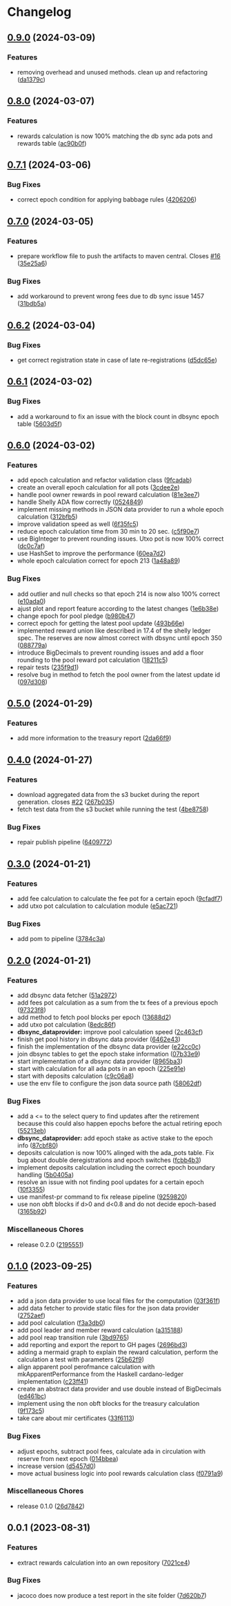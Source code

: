 # Changelog

## [0.9.0](https://github.com/cardano-foundation/cf-java-rewards-calculation/compare/v0.8.0...v0.9.0) (2024-03-09)


### Features

* removing overhead and unused methods. clean up and refactoring ([da1379c](https://github.com/cardano-foundation/cf-java-rewards-calculation/commit/da1379c21134e4f1b7c673e5b19337bed93c1042))

## [0.8.0](https://github.com/cardano-foundation/cf-java-rewards-calculation/compare/v0.7.1...v0.8.0) (2024-03-07)


### Features

* rewards calculation is now 100% matching the db sync ada pots and rewards table ([ac90b0f](https://github.com/cardano-foundation/cf-java-rewards-calculation/commit/ac90b0f792576ebb1ae0b1db94cb2bf67d62d9aa))

## [0.7.1](https://github.com/cardano-foundation/cf-java-rewards-calculation/compare/v0.7.0...v0.7.1) (2024-03-06)


### Bug Fixes

* correct epoch condition for applying babbage rules ([4206206](https://github.com/cardano-foundation/cf-java-rewards-calculation/commit/4206206029a1972aeaff33c8953d35266a5b439e))

## [0.7.0](https://github.com/cardano-foundation/cf-java-rewards-calculation/compare/v0.6.2...v0.7.0) (2024-03-05)


### Features

* prepare workflow file to push the artifacts to maven central. Closes [#16](https://github.com/cardano-foundation/cf-java-rewards-calculation/issues/16) ([35e25a6](https://github.com/cardano-foundation/cf-java-rewards-calculation/commit/35e25a614b023cc824040936c8dd93b701306fc2))


### Bug Fixes

* add workaround to prevent wrong fees due to db sync issue 1457 ([31bdb5a](https://github.com/cardano-foundation/cf-java-rewards-calculation/commit/31bdb5ae826d88f95c324f41b71d2fa9d400f6d5))

## [0.6.2](https://github.com/cardano-foundation/cf-java-rewards-calculation/compare/v0.6.1...v0.6.2) (2024-03-04)


### Bug Fixes

* get correct registration state in case of late re-registrations ([d5dc65e](https://github.com/cardano-foundation/cf-java-rewards-calculation/commit/d5dc65e23e27e86eb364746b5c0bbd981f5aebed))

## [0.6.1](https://github.com/cardano-foundation/cf-java-rewards-calculation/compare/v0.6.0...v0.6.1) (2024-03-02)


### Bug Fixes

* add a workaround to fix an issue with the block count in dbsync epoch table ([5603d5f](https://github.com/cardano-foundation/cf-java-rewards-calculation/commit/5603d5f66076ecca6d9437250b1d3096fc97e6e8))

## [0.6.0](https://github.com/cardano-foundation/cf-java-rewards-calculation/compare/v0.5.0...v0.6.0) (2024-03-02)


### Features

* add epoch calculation and refactor validation class ([9fcadab](https://github.com/cardano-foundation/cf-java-rewards-calculation/commit/9fcadabd53a55d5f9bf5a3c2226a510c7fab1d7f))
* create an overall epoch calculation for all pots ([3cdee2e](https://github.com/cardano-foundation/cf-java-rewards-calculation/commit/3cdee2e7492e4f7e9fab6df5f002c553c1066cbe))
* handle pool owner rewards in pool reward calculation ([81e3ee7](https://github.com/cardano-foundation/cf-java-rewards-calculation/commit/81e3ee78bddd1c201ff99ebab7136c76c40157a7))
* handle Shelly ADA flow correctly ([0524849](https://github.com/cardano-foundation/cf-java-rewards-calculation/commit/0524849acafec020d3fd01d3eb518b6df3a75b81))
* implement missing methods in JSON data provider to run a whole epoch calculation ([312bfb5](https://github.com/cardano-foundation/cf-java-rewards-calculation/commit/312bfb5b7e2ef377070847bcd0fbaf288426ca5a))
* improve validation speed as well ([6f35fc5](https://github.com/cardano-foundation/cf-java-rewards-calculation/commit/6f35fc50628b163b7a7347130cdd690e47c76bd2))
* reduce epoch calculation time from 30 min to 20 sec. ([c5f90e7](https://github.com/cardano-foundation/cf-java-rewards-calculation/commit/c5f90e75c0bc416d8ae60fb200430aa491d34344))
* use BigInteger to prevent rounding issues. Utxo pot is now 100% correct ([dc0c7af](https://github.com/cardano-foundation/cf-java-rewards-calculation/commit/dc0c7af8ba1af7b95c344f9f7feb2ba7eeb00e38))
* use HashSet to improve the performance ([60ea7d2](https://github.com/cardano-foundation/cf-java-rewards-calculation/commit/60ea7d297e5a4830133e4e6fbe44f8d04a29934b))
* whole epoch calculation correct for epoch 213 ([1a48a89](https://github.com/cardano-foundation/cf-java-rewards-calculation/commit/1a48a89661ca6169f9f5ca96f40d9b0d6529c806))


### Bug Fixes

* add outlier and null checks so that epoch 214 is now also 100% correct ([e10ada0](https://github.com/cardano-foundation/cf-java-rewards-calculation/commit/e10ada0d4a0cdca35453c7d35f0bf06eb2d496a0))
* ajust plot and report feature according to the latest changes ([1e6b38e](https://github.com/cardano-foundation/cf-java-rewards-calculation/commit/1e6b38e937ae06ac3a3d98cf5e8aa16814ef890d))
* change epoch for pool pledge ([b980b47](https://github.com/cardano-foundation/cf-java-rewards-calculation/commit/b980b475ff3aced74955c8374c8469c212728f57))
* correct epoch for getting the latest pool update ([493b66e](https://github.com/cardano-foundation/cf-java-rewards-calculation/commit/493b66e123b62e1efabbc922192eafc983ba3f18))
* implemented reward union like described in 17.4 of the shelly ledger spec. The reserves are now almost correct with dbsync until epoch 350 ([088779a](https://github.com/cardano-foundation/cf-java-rewards-calculation/commit/088779a98291d9c2f5b2363bce1848225888c8d4))
* introduce BigDecimals to prevent rounding issues and add a floor rounding to the pool reward pot calculation ([18211c5](https://github.com/cardano-foundation/cf-java-rewards-calculation/commit/18211c5aac9a3a8e8ee3dca02ffcf8dfa260c41b))
* repair tests ([235f9d1](https://github.com/cardano-foundation/cf-java-rewards-calculation/commit/235f9d1182d1b0ee703d24793cb31cc90efb6d02))
* resolve bug in method to fetch the pool owner from the latest update id ([097d308](https://github.com/cardano-foundation/cf-java-rewards-calculation/commit/097d3081d11d06fc0763e456e0dd8da877c4f63c))

## [0.5.0](https://github.com/cardano-foundation/cf-java-rewards-calculation/compare/v0.4.0...v0.5.0) (2024-01-29)


### Features

* add more information to the treasury report ([2da66f9](https://github.com/cardano-foundation/cf-java-rewards-calculation/commit/2da66f90503b3e0bd0ec069ef85a389adc58481b))

## [0.4.0](https://github.com/cardano-foundation/cf-java-rewards-calculation/compare/v0.3.0...v0.4.0) (2024-01-27)


### Features

* download aggregated data from the s3 bucket during the report generation. closes [#22](https://github.com/cardano-foundation/cf-java-rewards-calculation/issues/22) ([267b035](https://github.com/cardano-foundation/cf-java-rewards-calculation/commit/267b035f4eed4444d42f666740e2c62ef8ae3046))
* fetch test data from the s3 bucket while running the test ([4be8758](https://github.com/cardano-foundation/cf-java-rewards-calculation/commit/4be8758282d4d4799bdfe40a69f68be9d4c150fb))


### Bug Fixes

* repair publish pipeline ([6409772](https://github.com/cardano-foundation/cf-java-rewards-calculation/commit/640977269c402a4ad314465c0edade2f9f1adbb0))

## [0.3.0](https://github.com/cardano-foundation/cf-java-rewards-calculation/compare/v0.2.0...v0.3.0) (2024-01-21)


### Features

* add fee calculation to calculate the fee pot for a certain epoch ([9cfadf7](https://github.com/cardano-foundation/cf-java-rewards-calculation/commit/9cfadf7f17d4f02fce037760c67beef26129b53f))
* add utxo pot calculation to calculation module ([e5ac721](https://github.com/cardano-foundation/cf-java-rewards-calculation/commit/e5ac7213d9171fcadd71dda51d918f654eb6aabf))


### Bug Fixes

* add pom to pipeline ([3784c3a](https://github.com/cardano-foundation/cf-java-rewards-calculation/commit/3784c3a1eaed5200dbc9b5942b469012cb3e10ee))

## [0.2.0](https://github.com/cardano-foundation/cf-java-rewards-calculation/compare/v0.1.0...v0.2.0) (2024-01-21)


### Features

* add dbsync data fetcher ([51a2972](https://github.com/cardano-foundation/cf-java-rewards-calculation/commit/51a297242eecc086074869e801b23a1ab70c8a5f))
* add fees pot calculation as a sum from the tx fees of a previous epoch ([97323f8](https://github.com/cardano-foundation/cf-java-rewards-calculation/commit/97323f801c645115f75b743af3810d20a08bd571))
* add method to fetch pool blocks per epoch ([13688d2](https://github.com/cardano-foundation/cf-java-rewards-calculation/commit/13688d28993093154e5c8b4fc6e61a764e714bef))
* add utxo pot calculation ([8edc86f](https://github.com/cardano-foundation/cf-java-rewards-calculation/commit/8edc86fe32eb696d2938eacda1dedbd6fcf7cfb5))
* **dbsync_dataprovider:** improve pool calculation speed ([2c463cf](https://github.com/cardano-foundation/cf-java-rewards-calculation/commit/2c463cfeedb7f71504474a9ad5916cf27d2a41b9))
* finish get pool history in dbsync data provider ([6462e43](https://github.com/cardano-foundation/cf-java-rewards-calculation/commit/6462e4352b9e3e5bd1934ab9a5a79483c82cd46b))
* finish the implementation of the dbsync data provider ([e22cc0c](https://github.com/cardano-foundation/cf-java-rewards-calculation/commit/e22cc0c1668c25472913566289991cb8eaf85fba))
* join dbsync tables to get the epoch stake information ([07b33e9](https://github.com/cardano-foundation/cf-java-rewards-calculation/commit/07b33e9dd4af4bf89229162a290d811f0d69cf16))
* start implementation of a dbsync data provider ([8965ba3](https://github.com/cardano-foundation/cf-java-rewards-calculation/commit/8965ba31ce1399b585a448ef8cdbdb6b7bc5ad05))
* start with calculation for all ada pots in an epoch ([225e91e](https://github.com/cardano-foundation/cf-java-rewards-calculation/commit/225e91efc84dd8b372562f1359e0da74f149717b))
* start with deposits calculation ([c9c06a8](https://github.com/cardano-foundation/cf-java-rewards-calculation/commit/c9c06a8981605904e6b106559b128ca9575dc1a8))
* use the env file to configure the json data source path ([58062df](https://github.com/cardano-foundation/cf-java-rewards-calculation/commit/58062df6d24e6349268dfdffc668d7d3ea7a3a65))


### Bug Fixes

* add a &lt;= to the select query to find updates after the retirement because this could also happen epochs before the actual retiring epoch ([55213eb](https://github.com/cardano-foundation/cf-java-rewards-calculation/commit/55213eb6c1a4a31caeff5963521ae099b844d84f))
* **dbsync_dataprovider:** add epoch stake as active stake to the epoch info ([87cbf80](https://github.com/cardano-foundation/cf-java-rewards-calculation/commit/87cbf80534a4850f8738a7d7200d5df918aba46a))
* deposits calculation is now 100% alinged with the ada_pots table. Fix bug about double deregistrations and epoch switches ([fcbb4b3](https://github.com/cardano-foundation/cf-java-rewards-calculation/commit/fcbb4b34ed7645156c2ab0c94a76760dc2263e76))
* implement deposits calculation including the correct epoch boundary handling ([5b0405a](https://github.com/cardano-foundation/cf-java-rewards-calculation/commit/5b0405ac82c6361dc52cda73aacecf951d00a90d))
* resolve an issue with not finding pool updates for a certain epoch ([10f3355](https://github.com/cardano-foundation/cf-java-rewards-calculation/commit/10f3355c30fc7c45a9d40d98e18593d07a002268))
* use manifest-pr command to fix release pipeline ([9259820](https://github.com/cardano-foundation/cf-java-rewards-calculation/commit/925982008719357bdc6d54285a64fda70a762b46))
* use non obft blocks if d&gt;0 and d&lt;0.8 and do not decide epoch-based ([3165b92](https://github.com/cardano-foundation/cf-java-rewards-calculation/commit/3165b92dbbecf2653fa6daa914bdd5f627d5bd6e))


### Miscellaneous Chores

* release 0.2.0 ([2195551](https://github.com/cardano-foundation/cf-java-rewards-calculation/commit/219555178d73c2fc747b7a154d3ce3ea42bfb746))

## [0.1.0](https://github.com/cardano-foundation/cf-java-rewards-calculation/compare/v0.0.1...v0.1.0) (2023-09-25)


### Features

* add a json data provider to use local files for the computation ([03f361f](https://github.com/cardano-foundation/cf-java-rewards-calculation/commit/03f361f9d701cc2198afbbfad61707247dfc3ee6))
* add data fetcher to provide static files for the json data provider ([2752aef](https://github.com/cardano-foundation/cf-java-rewards-calculation/commit/2752aef82c92dd96c21db11cb7f391b734d6f1d7))
* add pool calculation ([f3a3db0](https://github.com/cardano-foundation/cf-java-rewards-calculation/commit/f3a3db0a4b3e5f929110a137839518326d64aee1))
* add pool leader and member reward calculation ([a315188](https://github.com/cardano-foundation/cf-java-rewards-calculation/commit/a3151888e3133937b6098efdec72b587d88ba4cd))
* add pool reap transition rule ([3bd9765](https://github.com/cardano-foundation/cf-java-rewards-calculation/commit/3bd97655eff28106b5a94845430b780d03cf25ad))
* add reporting and export the report to GH pages ([2696bd3](https://github.com/cardano-foundation/cf-java-rewards-calculation/commit/2696bd3dfd84f11d1191f719692cd5346e44890f))
* adding a mermaid graph to explain the reward calculation, perform the calculation a test with parameters ([25b62f9](https://github.com/cardano-foundation/cf-java-rewards-calculation/commit/25b62f9d6fb4aba6b1f67f051840eef8f9647d98))
* align apparent pool perofmance calculation with mkApparentPerformance from the Haskell cardano-ledger implementation ([c23ff41](https://github.com/cardano-foundation/cf-java-rewards-calculation/commit/c23ff41047d22d94cfd84183403fcc77ed1a7881))
* create an abstract data provider and use double instead of BigDecimals ([ed461bc](https://github.com/cardano-foundation/cf-java-rewards-calculation/commit/ed461bce97c83f3d50d92e46eba11fda752a5cfc))
* implement using the non obft blocks for the treasury calculation ([9f173c5](https://github.com/cardano-foundation/cf-java-rewards-calculation/commit/9f173c5e83cc6724727fcbb4798758e86f688023))
* take care about mir certificates ([33f6113](https://github.com/cardano-foundation/cf-java-rewards-calculation/commit/33f6113580effa461d7fc8615a450b0cfac9b09a))


### Bug Fixes

* adjust epochs, subtract pool fees, calculate ada in circulation with reserve from next epoch ([014bbea](https://github.com/cardano-foundation/cf-java-rewards-calculation/commit/014bbea41012c6cb26b1b4d3f5c46c538e8cdea3))
* increase version ([d5457d0](https://github.com/cardano-foundation/cf-java-rewards-calculation/commit/d5457d0dcb96b5ba4c4126ba233befc1948f277b))
* move actual business logic into pool rewards calculation class ([f0791a9](https://github.com/cardano-foundation/cf-java-rewards-calculation/commit/f0791a98dcfd39b15b79b8f9202c750425bc4311))


### Miscellaneous Chores

* release 0.1.0 ([26d7842](https://github.com/cardano-foundation/cf-java-rewards-calculation/commit/26d78426eedc5b0baeea8ca0b47d05303892499d))

## 0.0.1 (2023-08-31)


### Features

* extract rewards calculation into an own repository ([7021ce4](https://github.com/cardano-foundation/cf-java-rewards-calculation/commit/7021ce445dfba4507f8d8b67e09106512c3cec84))


### Bug Fixes

* jacoco does now produce a test report in the site folder ([7d620b7](https://github.com/cardano-foundation/cf-java-rewards-calculation/commit/7d620b7ddf289bae97043adb0a18a0aa011370ac))
